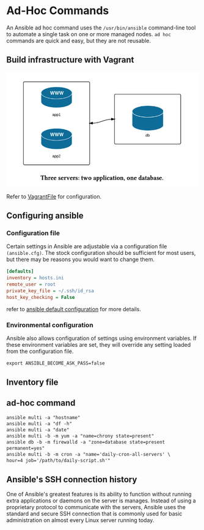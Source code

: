 # Ad-Hoc Commands

An Ansible ad hoc command uses the `/usr/bin/ansible` command-line tool to
automate a single task on one or more managed nodes. `ad hoc` commands are quick
and easy, but they are not reusable.

## Build infrastructure with Vagrant

![Multiple hosts](./images/multiple_hosts_vagrant.png)

Refer to [VagrantFile](./codes/Vagrantfile) for configuration.

## Configuring ansible

### Configuration file

Certain settings in Ansible are adjustable via a configuration file
`(ansible.cfg)`. The stock configuration should be sufficient for most users,
but there may be reasons you would want to change them.

```ini
[defaults]
inventory = hosts.ini
remote_user = root
private_key_file = ~/.ssh/id_rsa
host_key_checking = False
```

refer to [ansible default configuration][1] for more details.

### Environmental configuration

Ansible also allows configuration of settings using environment variables.
If these environment variables are set, they will override any setting
loaded from the configuration file.

```shellscript
export ANSIBLE_BECOME_ASK_PASS=false
```

## Inventory file

## ad-hoc command

```shell
ansible multi -a "hostname"
ansible multi -a "df -h"
ansible multi -a "date"
ansible multi -b -m yum -a "name=chrony state=present"
ansible db -b -m firewalld -a "zone=database state=present permanent=yes"
ansible multi -b -m cron -a "name='daily-cron-all-servers' \
hour=4 job='/path/to/daily-script.sh'"
```

## Ansible's SSH connection history

One of Ansible's greatest features is its ability to function without running
extra applications or daemons on the server is manages. Instead of using a
proprietary protocol to communicate with the servers, Ansible uses the
standard and secure SSH connection that is commonly used for basic
administration on almost every Linux server running today.

[1]:<https://github.com/ansible/ansible/blob/stable-2.11/examples/ansible.cfg>

